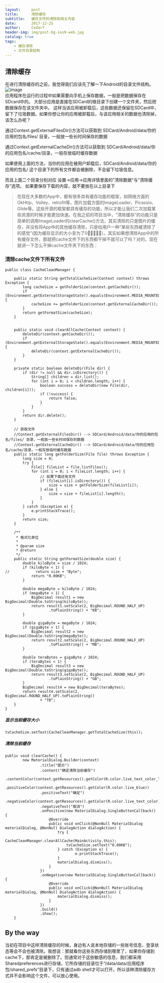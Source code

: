 ```yaml
---
layout:     post
title:      清除缓存
subtitle:   缓存文件的清除和相关内容
date:       2017-12-25
author:     Cedar7
header-img: img/post-bg-ios9-web.jpg
catalog: true
tags:
    - 缓存清除
    - 文件目录结构
---
```


## 清除缓存
在进行清除缓存的之前，我觉得我们应该先了解一下Android的目录文件结构。  
![image](https://note.youdao.com/yws/api/personal/file/WEB34beb851a2230b379e104be2652f689f?method=download&shareKey=79cbc65d1cf8cb28c27e82055deed499)  
应用程序在运行的过程中如果需要向手机上保存数据，一般是把数据保存在SDcard中的。
大部分应用是直接在SDCard的根目录下创建一个文件夹，然后把数据保存在该文件夹中。
这样当该应用被卸载后，这些数据还保留在SDCard中，留下了垃圾数据。如果你想让你的应用被卸载后，与该应用相关的数据也清除掉，该怎么办呢？ 

通过Context.getExternalFilesDir()方法可以获取到 SDCard/Android/data/你的应用的包名/files/ 目录，一般放一些长时间保存的数据  

通过Context.getExternalCacheDir()方法可以获取到 SDCard/Android/data/你的应用包名/cache/目录，一般存放临时缓存数据  

如果使用上面的方法，当你的应用在被用户卸载后，SDCard/Android/data/你的应用的包名/ 这个目录下的所有文件都会被删除，不会留下垃圾信息。  


而且上面二个目录分别对应 设置->应用->应用详情里面的”清除数据“与”清除缓存“选项。
如果要保存下载的内容，就不要放在以上目录下  

> 在现在大多数的App中，都有很多具有缓存功能的框架，如网络方面的OkHttp、Volley、retrofit等，图片加载方面的ImageLoader、Picassio、Glide等。这些开源的框架都具有缓存的功能，所以才能让我们二次加载某些资源的时候才能更加快速。在我之前的项目当中，“清除缓存”的功能只是简单的调用ImageLoader的clearCache()方法，其实清除的只是图片的缓存，并没有将App中的其他缓存清除，只是给用户一种“某些东西被清除了的感觉”(因为缓存显示的大小变为了0🤦🤦🤦😂😂）。其实如果想清除App中的所有缓存文件，那就把cache文件下的东西都干掉不就可以了吗？对的，现在就讲一下怎么干掉cache文件夹下的东西：  
### 清除cache文件下所有文件

```
public class CacheCleanManager {

    public static String getTotalCacheSize(Context context) throws Exception {
        long cacheSize = getFolderSize(context.getCacheDir());
        if (Environment.getExternalStorageState().equals(Environment.MEDIA_MOUNTED)) {
            cacheSize += getFolderSize(context.getExternalCacheDir());
        }
        return getFormatSize(cacheSize);
    }


    public static void clearAllCache(Context context) {
        deleteDir(context.getCacheDir());
        if (Environment.getExternalStorageState().equals(Environment.MEDIA_MOUNTED)) {
            deleteDir(context.getExternalCacheDir());
        }
    }

    private static boolean deleteDir(File dir) {
        if (dir != null && dir.isDirectory()) {
            String[] children = dir.list();
            for (int i = 0; i < children.length; i++) {
                boolean success = deleteDir(new File(dir, children[i]));
                if (!success) {
                    return false;
                }
            }
        }
        return dir.delete();
    }

    // 获取文件
    //Context.getExternalFilesDir() --> SDCard/Android/data/你的应用的包名/files/ 目录，一般放一些长时间保存的数据
    //Context.getExternalCacheDir() --> SDCard/Android/data/你的应用包名/cache/目录，一般存放临时缓存数据
    public static long getFolderSize(File file) throws Exception {
        long size = 0;
        try {
            File[] fileList = file.listFiles();
            for (int i = 0; i < fileList.length; i++) {
                // 如果下面还有文件
                if (fileList[i].isDirectory()) {
                    size = size + getFolderSize(fileList[i]);
                } else {
                    size = size + fileList[i].length();
                }
            }
        } catch (Exception e) {
            e.printStackTrace();
        }
        return size;
    }

    /**
     * 格式化单位
     *
     * @param size
     * @return
     */
    public static String getFormatSize(double size) {
        double kiloByte = size / 1024;
        if (kiloByte < 1) {
//            return size + "Byte";
            return "0.00KB";
        }

        double megaByte = kiloByte / 1024;
        if (megaByte < 1) {
            BigDecimal result1 = new BigDecimal(Double.toString(kiloByte));
            return result1.setScale(2, BigDecimal.ROUND_HALF_UP)
                    .toPlainString() + "KB";
        }

        double gigaByte = megaByte / 1024;
        if (gigaByte < 1) {
            BigDecimal result2 = new BigDecimal(Double.toString(megaByte));
            return result2.setScale(2, BigDecimal.ROUND_HALF_UP)
                    .toPlainString() + "MB";
        }

        double teraBytes = gigaByte / 1024;
        if (teraBytes < 1) {
            BigDecimal result3 = new BigDecimal(Double.toString(gigaByte));
            return result3.setScale(2, BigDecimal.ROUND_HALF_UP)
                    .toPlainString() + "GB";
        }
        BigDecimal result4 = new BigDecimal(teraBytes);
        return result4.setScale(2, BigDecimal.ROUND_HALF_UP).toPlainString()
                + "TB";
    }
}
```
##### 显示当前缓存大小
```
tvCacheSize.setText(CacheCleanManager.getTotalCacheSize(this));
```
##### 清除当前缓存

```
public void clearCache() {
        new MaterialDialog.Builder(context)
                .title("提示")
                .content("确定清除当前缓存")
                .contentColor(context.getResources().getColor(R.color.live_text_color_light))
                .positiveColor(context.getResources().getColor(R.color.live_blue))
                .positiveText("确定")
                .negativeColor(context.getResources().getColor(R.color.live_text_color))
                .negativeText("取消")
                .onPositive(new MaterialDialog.SingleButtonCallback() {
                    @Override
                    public void onClick(@NonNull MaterialDialog materialDialog, @NonNull DialogAction dialogAction) {
                        try {
                            CacheCleanManager.clearAllCache(MainActivity.this);
                            tvCacheSize.setText("0.00KB");
                        } catch (Exception e) {
                                e.printStackTrace();
                        }
                        materialDialog.dismiss();
                    }
                })
                .onNegative(new MaterialDialog.SingleButtonCallback() {
                    @Override
                    public void onClick(@NonNull MaterialDialog materialDialog, @NonNull DialogAction dialogAction) {
                        materialDialog.dismiss();
                    }
                })
                .build()
                .show();
    }
```
## By the way
当初在项目中这样清除缓存的时候，身边有人说本地存储的一些账号信息、登录状态等会不会也被清除。我想说：那就看你这些东西存储到哪里了，如果你存储到cache下，那肯定是被删除了。但通常对于这些敏感的信息，我们都采用Sharedpreferences进行存储，它所存储的目录位于“/data/data/应用程序包/shared_prefs”目录下，只有通过adb shell才可以打开。所以该种清除缓存方式并不会影响这个文件，可以放心使用。


